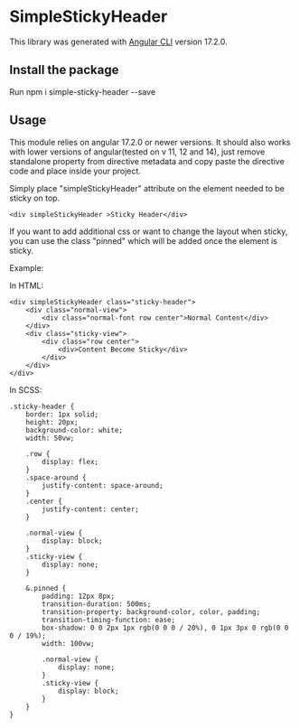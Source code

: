 # SimpleStickyHeader

This library was generated with [Angular CLI](https://github.com/angular/angular-cli) version 17.2.0.

## Install the package

Run npm i simple-sticky-header --save

## Usage

This module relies on angular 17.2.0 or newer versions. It should also works with lower versions of angular(tested on v 11, 12 and 14), just remove standalone property from directive metadata and copy paste the directive code and place inside your project.

Simply place "simpleStickyHeader" attribute on the element needed to be sticky on top.

```
<div simpleStickyHeader >Sticky Header</div>
```

If you want to add additional css or want to change the layout when sticky, you can use the class "pinned" which will be added once the element is sticky.

Example:

In HTML:

```
<div simpleStickyHeader class="sticky-header">
    <div class="normal-view">
        <div class="normal-font row center">Normal Content</div>
    </div>
    <div class="sticky-view">
        <div class="row center">
            <div>Content Become Sticky</div>
        </div>
    </div>
</div>
```

In SCSS:

```
.sticky-header {
    border: 1px solid;
    height: 20px;
    background-color: white;
    width: 50vw;

    .row {
        display: flex;
    }
    .space-around {
        justify-content: space-around;
    }
    .center {
        justify-content: center;
    }
    
    .normal-view {
        display: block;
    }
    .sticky-view {
        display: none;
    }

    &.pinned {
        padding: 12px 8px;
        transition-duration: 500ms;
        transition-property: background-color, color, padding;
        transition-timing-function: ease;
        box-shadow: 0 0 2px 1px rgb(0 0 0 / 20%), 0 1px 3px 0 rgb(0 0 0 / 19%);
        width: 100vw;

        .normal-view {
            display: none;
        }
        .sticky-view {
            display: block;
        }
    }
}
```


